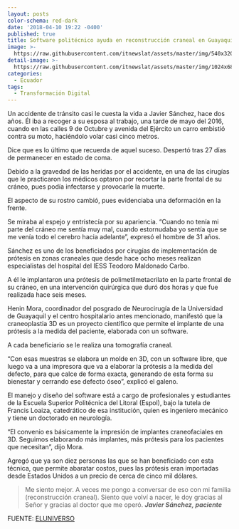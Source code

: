 ```yaml
---
layout: posts
color-schema: red-dark
date: '2018-04-10 19:22 -0400'
published: true
title: Software politécnico ayuda en reconstrucción craneal en Guayaquil
image: >-
  https://raw.githubusercontent.com/itnewslat/assets/master/img/540x320/Politecnicop.jpg
detail-image: >-
  https://raw.githubusercontent.com/itnewslat/assets/master/img/1024x680/Politecnicog.jpg
categories:
  - Ecuador
tags:
  - Transformación Digital
---
```

Un accidente de tránsito casi le cuesta la vida a Javier Sánchez, hace dos años. Él iba a recoger a su esposa al trabajo, una tarde de mayo del 2016, cuando en las calles 9 de Octubre y avenida del Ejército un carro embistió contra su moto, haciéndolo volar casi cinco metros.

Dice que es lo último que recuerda de aquel suceso. Despertó tras 27 días de permanecer en estado de coma.

Debido a la gravedad de las heridas por el accidente, en una de las cirugías que le practicaron los médicos optaron por recortar la parte frontal de su cráneo, pues podía infectarse y provocarle la muerte.

El aspecto de su rostro cambió, pues evidenciaba una deformación en la frente.

Se miraba al espejo y entristecía por su apariencia. “Cuando no tenía mi parte del cráneo me sentía muy mal, cuando estornudaba yo sentía que se me venía todo el cerebro hacia adelante”, expresó el hombre de 31 años.

Sánchez es uno de los beneficiados por cirugías de implementación de prótesis en zonas craneales que desde hace ocho meses realizan especialistas del hospital del IESS Teodoro Maldonado Carbo.

A él le implantaron una prótesis de polimetilmetacrilato en la parte frontal de su cráneo, en una intervención quirúrgica que duró dos horas y que fue realizada hace seis meses.

Henin Mora, coordinador del posgrado de Neurocirugía de la Universidad de Guayaquil y el centro hospitalario antes mencionado, manifestó que la craneoplastia 3D es un proyecto científico que permite el implante de una prótesis a la medida del paciente, elaborada con un software.

A cada beneficiario se le realiza una tomografía craneal.

“Con esas muestras se elabora un molde en 3D, con un software libre, que luego va a una impresora que va a elaborar la prótesis a la medida del defecto, para que calce de forma exacta, generando de esta forma su bienestar y cerrando ese defecto óseo”, explicó el galeno.

El manejo y diseño del software está a cargo de profesionales y estudiantes de la Escuela Superior Politécnica del Litoral (Espol), bajo la tutela de Francis Loaiza, catedrático de esa institución, quien es ingeniero mecánico y tiene un doctorado en neurología.

“El convenio es básicamente la impresión de implantes craneofaciales en 3D. Seguimos elaborando más implantes, más prótesis para los pacientes que necesitan”, dijo Mora.

Agregó que ya son diez personas las que se han beneficiado con esta técnica, que permite abaratar costos, pues las prótesis eran importadas desde Estados Unidos a un precio de cerca de cinco mil dólares.

> Me siento mejor. A veces me pongo a conversar de eso con mi familia (reconstrucción craneal). Siento que volví a nacer, le doy gracias al Señor y gracias al doctor que me operó.
_**Javier Sánchez, paciente**_

FUENTE: [ELUNIVERSO](https://www.eluniverso.com/guayaquil/2018/04/06/nota/6699430/software-politecnico-ayuda-reconstruccion-craneal)